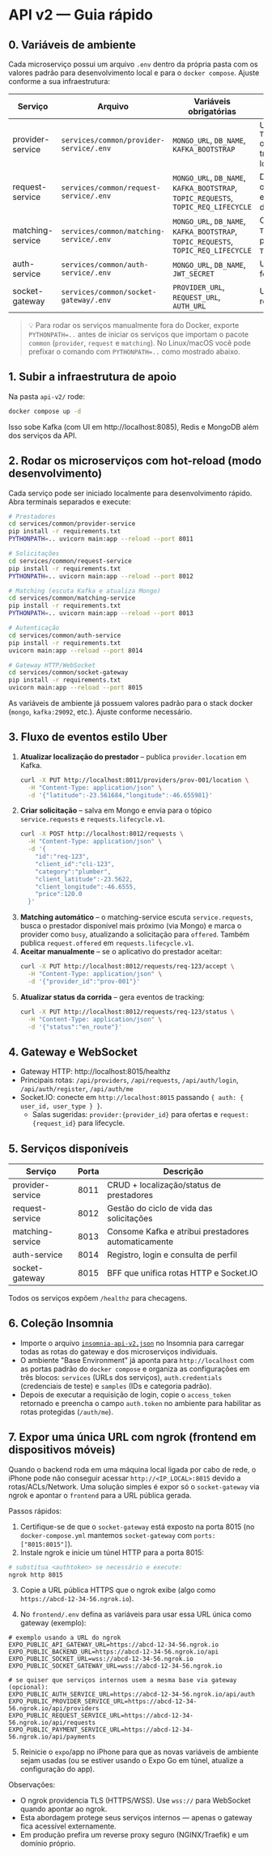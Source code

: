 # API v2 — Guia rápido

## 0. Variáveis de ambiente

Cada microserviço possui um arquivo `.env` dentro da própria pasta com os valores padrão para desenvolvimento local e para o `docker compose`. Ajuste conforme a sua infraestrutura:

| Serviço | Arquivo | Variáveis obrigatórias | Observações |
| ------- | ------- | ---------------------- | ----------- |
| provider-service | `services/common/provider-service/.env` | `MONGO_URL`, `DB_NAME`, `KAFKA_BOOTSTRAP` | Usa `TOPIC_PROV_LOCATION` opcionalmente para trocar o tópico de localização. |
| request-service | `services/common/request-service/.env` | `MONGO_URL`, `DB_NAME`, `KAFKA_BOOTSTRAP`, `TOPIC_REQUESTS`, `TOPIC_REQ_LIFECYCLE` | Define o tópico que o matching consome e o tópico de ciclo de vida. |
| matching-service | `services/common/matching-service/.env` | `MONGO_URL`, `DB_NAME`, `KAFKA_BOOTSTRAP`, `TOPIC_REQUESTS`, `TOPIC_REQ_LIFECYCLE` | Consome `TOPIC_REQUESTS` e publica em `TOPIC_REQ_LIFECYCLE`. |
| auth-service | `services/common/auth-service/.env` | `MONGO_URL`, `DB_NAME`, `JWT_SECRET` | Utilize um segredo forte em produção. |
| socket-gateway | `services/common/socket-gateway/.env` | `PROVIDER_URL`, `REQUEST_URL`, `AUTH_URL` | URLs internas para roteamento HTTP. |

> 💡 Para rodar os serviços manualmente fora do Docker, exporte `PYTHONPATH=..` antes de iniciar os serviços que importam o pacote `common` (`provider`, `request` e `matching`). No Linux/macOS você pode prefixar o comando com `PYTHONPATH=..` como mostrado abaixo.

## 1. Subir a infraestrutura de apoio

Na pasta `api-v2/` rode:

```bash
docker compose up -d
```

Isso sobe Kafka (com UI em http://localhost:8085), Redis e MongoDB além dos serviços da API.

## 2. Rodar os microserviços com hot-reload (modo desenvolvimento)

Cada serviço pode ser iniciado localmente para desenvolvimento rápido.
Abra terminais separados e execute:

```bash
# Prestadores
cd services/common/provider-service
pip install -r requirements.txt
PYTHONPATH=.. uvicorn main:app --reload --port 8011

# Solicitações
cd services/common/request-service
pip install -r requirements.txt
PYTHONPATH=.. uvicorn main:app --reload --port 8012

# Matching (escuta Kafka e atualiza Mongo)
cd services/common/matching-service
pip install -r requirements.txt
PYTHONPATH=.. uvicorn main:app --reload --port 8013

# Autenticação
cd services/common/auth-service
pip install -r requirements.txt
uvicorn main:app --reload --port 8014

# Gateway HTTP/WebSocket
cd services/common/socket-gateway
pip install -r requirements.txt
uvicorn main:app --reload --port 8015
```

As variáveis de ambiente já possuem valores padrão para o stack docker (`mongo`, `kafka:29092`, etc.). Ajuste conforme necessário.

## 3. Fluxo de eventos estilo Uber

1. **Atualizar localização do prestador** – publica `provider.location` em Kafka.
   ```bash
   curl -X PUT http://localhost:8011/providers/prov-001/location \
     -H "Content-Type: application/json" \
     -d '{"latitude":-23.561684,"longitude":-46.655981}'
   ```
2. **Criar solicitação** – salva em Mongo e envia para o tópico `service.requests` e `requests.lifecycle.v1`.
   ```bash
   curl -X POST http://localhost:8012/requests \
     -H "Content-Type: application/json" \
     -d '{
       "id":"req-123",
       "client_id":"cli-123",
       "category":"plumber",
       "client_latitude":-23.5622,
       "client_longitude":-46.6555,
       "price":120.0
     }'
   ```
3. **Matching automático** – o matching-service escuta `service.requests`, busca o prestador disponível mais próximo (via Mongo) e marca o provider como `busy`, atualizando a solicitação para `offered`. Também publica `request.offered` em `requests.lifecycle.v1`.
4. **Aceitar manualmente** – se o aplicativo do prestador aceitar:
   ```bash
   curl -X PUT http://localhost:8012/requests/req-123/accept \
     -H "Content-Type: application/json" \
     -d '{"provider_id":"prov-001"}'
   ```
5. **Atualizar status da corrida** – gera eventos de tracking:
   ```bash
   curl -X PUT http://localhost:8012/requests/req-123/status \
     -H "Content-Type: application/json" \
     -d '{"status":"en_route"}'
   ```

## 4. Gateway e WebSocket

- Gateway HTTP: http://localhost:8015/healthz
- Principais rotas: `/api/providers`, `/api/requests`, `/api/auth/login`, `/api/auth/register`, `/api/auth/me`
- Socket.IO: conecte em `http://localhost:8015` passando `{ auth: { user_id, user_type } }`.
  - Salas sugeridas: `provider:{provider_id}` para ofertas e `request:{request_id}` para lifecycle.

## 5. Serviços disponíveis

| Serviço            | Porta | Descrição                                        |
| ------------------ | ----- | ------------------------------------------------ |
| provider-service   | 8011  | CRUD + localização/status de prestadores         |
| request-service    | 8012  | Gestão do ciclo de vida das solicitações         |
| matching-service   | 8013  | Consome Kafka e atribui prestadores automaticamente |
| auth-service       | 8014  | Registro, login e consulta de perfil             |
| socket-gateway     | 8015  | BFF que unifica rotas HTTP e Socket.IO           |

Todos os serviços expõem `/healthz` para checagens.

## 6. Coleção Insomnia

- Importe o arquivo [`insomnia-api-v2.json`](./insomnia-api-v2.json) no Insomnia para carregar todas as rotas do gateway e dos microserviços individuais.
- O ambiente "Base Environment" já aponta para `http://localhost` com as portas padrão do `docker compose` e organiza as configurações em três blocos: `services` (URLs dos serviços), `auth.credentials` (credenciais de teste) e `samples` (IDs e categoria padrão).
- Depois de executar a requisição de login, copie o `access_token` retornado e preencha o campo `auth.token` no ambiente para habilitar as rotas protegidas (`/auth/me`).

## 7. Expor uma única URL com ngrok (frontend em dispositivos móveis)

Quando o backend roda em uma máquina local ligada por cabo de rede, o iPhone pode não conseguir acessar `http://<IP_LOCAL>:8015` devido a rotas/ACLs/Network. Uma solução simples é expor só o `socket-gateway` via ngrok e apontar o `frontend` para a URL pública gerada.

Passos rápidos:

1. Certifique-se de que o `socket-gateway` está exposto na porta 8015 (no `docker-compose.yml` mantemos `socket-gateway` com `ports: ["8015:8015"]`).
2. Instale ngrok e inicie um túnel HTTP para a porta 8015:

```bash
# substitua <authtoken> se necessário e execute:
ngrok http 8015
```

3. Copie a URL pública HTTPS que o ngrok exibe (algo como `https://abcd-12-34-56.ngrok.io`).

4. No `frontend/.env` defina as variáveis para usar essa URL única como gateway (exemplo):

```properties
# exemplo usando a URL do ngrok
EXPO_PUBLIC_API_GATEWAY_URL=https://abcd-12-34-56.ngrok.io
EXPO_PUBLIC_BACKEND_URL=https://abcd-12-34-56.ngrok.io/api
EXPO_PUBLIC_SOCKET_URL=wss://abcd-12-34-56.ngrok.io
EXPO_PUBLIC_SOCKET_GATEWAY_URL=wss://abcd-12-34-56.ngrok.io

# se quiser que serviços internos usem a mesma base via gateway (opcional):
EXPO_PUBLIC_AUTH_SERVICE_URL=https://abcd-12-34-56.ngrok.io/api/auth
EXPO_PUBLIC_PROVIDER_SERVICE_URL=https://abcd-12-34-56.ngrok.io/api/providers
EXPO_PUBLIC_REQUEST_SERVICE_URL=https://abcd-12-34-56.ngrok.io/api/requests
EXPO_PUBLIC_PAYMENT_SERVICE_URL=https://abcd-12-34-56.ngrok.io/api/payments
```

5. Reinicie o `expo`/app no iPhone para que as novas variáveis de ambiente sejam usadas (ou se estiver usando o Expo Go em túnel, atualize a configuração do app).

Observações:
- O ngrok providencia TLS (HTTPS/WSS). Use `wss://` para WebSocket quando apontar ao ngrok.
- Esta abordagem protege seus serviços internos — apenas o gateway fica acessível externamente.
- Em produção prefira um reverse proxy seguro (NGINX/Traefik) e um domínio próprio.
